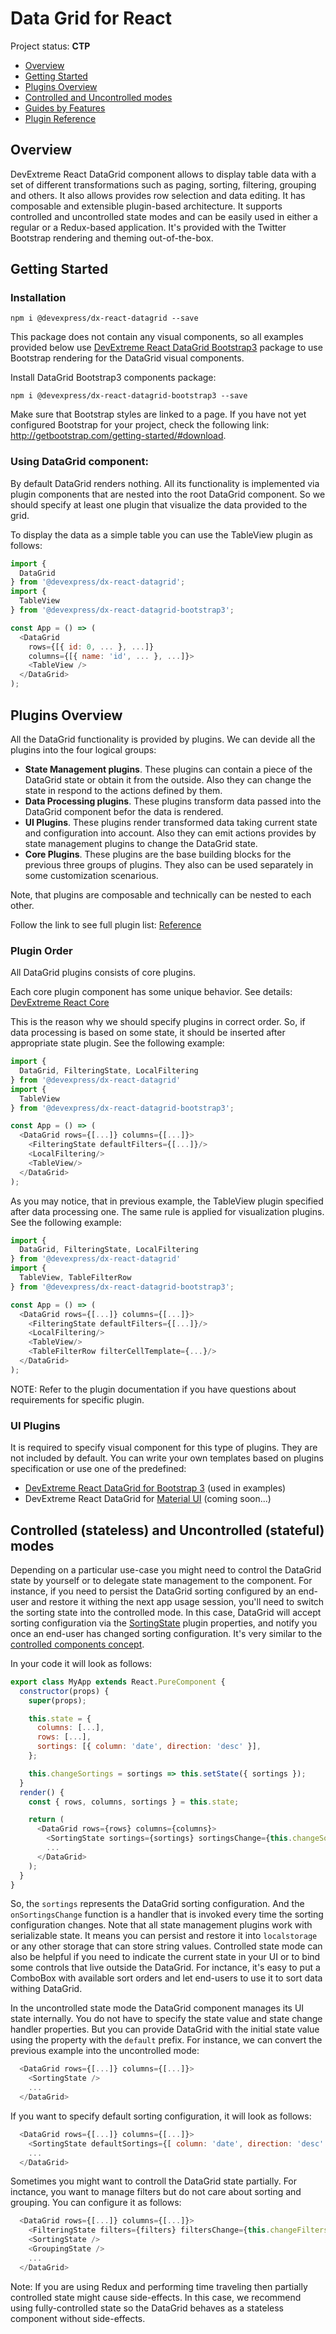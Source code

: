 # Data Grid for React

Project status: **CTP**

- [Overview](#overview)
- [Getting Started](#getting-started)
- [Plugins Overview](#plugins-overview)
- [Controlled and Uncontrolled modes](#controlled-and-uncontrolled-modes)
- [Guides by Features](guides)
- [Plugin Reference](reference)

## Overview

DevExtreme React DataGrid component allows to display table data with a set of different transformations such as paging, sorting, filtering, grouping and others. It also allows provides row selection and data editing. It has composable and extensible plugin-based architecture. It supports controlled and uncontrolled state modes and can be easily used in either a regular or a Redux-based application. It's provided with the Twitter Bootstrap rendering and theming out-of-the-box.

## Getting Started

### Installation

```
npm i @devexpress/dx-react-datagrid --save
```

This package does not contain any visual components, so all examples provided below use [DevExtreme React DataGrid Bootstrap3](../dx-react-datagrid-bootstrap3/README.md) package to use Bootstrap rendering for the DataGrid visual components.

Install DataGrid Bootstrap3 components package:

```
npm i @devexpress/dx-react-datagrid-bootstrap3 --save
```

Make sure that Bootstrap styles are linked to a page. If you have not yet configured Bootstrap for your project, check the following link: http://getbootstrap.com/getting-started/#download.

### Using DataGrid component:

By default DataGrid renders nothing. All its functionality is implemented via plugin components that are nested into the root DataGrid component. So we should specify at least one plugin that visualize the data provided to the grid.

To display the data as a simple table you can use the TableView plugin as follows:

```js
import {
  DataGrid
} from '@devexpress/dx-react-datagrid';
import {
  TableView
} from '@devexpress/dx-react-datagrid-bootstrap3';

const App = () => (
  <DataGrid
    rows={[{ id: 0, ... }, ...]}
    columns={[{ name: 'id', ... }, ...]}>
    <TableView />
  </DataGrid>
);
```

## Plugins Overview

All the DataGrid functionality is provided by plugins. We can devide all the plugins into the four logical groups:

- **State Management plugins**. These plugins can contain a piece of the DataGrid state or obtain it from the outside. Also they can change the state in respond to the actions defined by them.
- **Data Processing plugins**. These plugins transform data passed into the DataGrid component befor the data is rendered.
- **UI Plugins**. These plugins render transformed data taking current state and configuration into account. Also they can emit actions provides by state management plugins to change the DataGrid state.
- **Core Plugins**. These plugins are the base building blocks for the previous three groups of plugins. They also can be used separately in some customization scenarious.

Note, that plugins are composable and technically can be nested to each other.

Follow the link to see full plugin list: [Reference](#reference)

### Plugin Order

All DataGrid plugins consists of core plugins.

Each core plugin component has some unique behavior. See details: [DevExtreme React Core](../dx-react-core/README.md)

This is the reason why we should specify plugins in correct order. So, if data processing is based on some state, it should be inserted after appropriate state plugin. See the following example:

```js
import {
  DataGrid, FilteringState, LocalFiltering
} from '@devexpress/dx-react-datagrid'
import {
  TableView
} from '@devexpress/dx-react-datagrid-bootstrap3';

const App = () => (
  <DataGrid rows={[...]} columns={[...]}>
    <FilteringState defaultFilters={[...]}/>
    <LocalFiltering/>
    <TableView/>
  </DataGrid>
);
```

As you may notice, that in previous example, the TableView plugin specified after data processing one. The same rule is applied for visualization plugins. See the following example:

```js
import {
  DataGrid, FilteringState, LocalFiltering
} from '@devexpress/dx-react-datagrid'
import {
  TableView, TableFilterRow
} from '@devexpress/dx-react-datagrid-bootstrap3';

const App = () => (
  <DataGrid rows={[...]} columns={[...]}>
    <FilteringState defaultFilters={[...]}/>
    <LocalFiltering/>
    <TableView/>
    <TableFilterRow filterCellTemplate={...}/>
  </DataGrid>
);
```

NOTE: Refer to the plugin documentation if you have questions about requirements for specific plugin.

### UI Plugins

It is required to specify visual component for this type of plugins. They are not included by default. You can write your own templates based on plugins specification or use one of the predefined:
- [DevExtreme React DataGrid for Bootstrap 3](../dx-react-datagrid-bootstrap3/README.md) (used in examples)
- DevExtreme React DataGrid for [Material UI](http://www.material-ui.com) (coming soon...)

## <a name="controlled-and-uncontrolled-modes"></a>Controlled (stateless) and Uncontrolled (stateful) modes

Depending on a particular use-case you might need to control the DataGrid state by yourself or to delegate state management to the component. For instance,
if you need to persist the DataGrid sorting configured by an end-user and restore it withing the next app usage session, you'll need to switch the sorting
state into the controlled mode. In this case, DataGrid will accept sorting configuration via the [SortingState](reference/sorting-state.md) plugin properties,
and notify you once an end-user has changed sorting configuration. It's very similar to the [controlled components concept](https://facebook.github.io/react/docs/forms.html#controlled-components).

In your code it will look as follows:

```js
export class MyApp extends React.PureComponent {
  constructor(props) {
    super(props);

    this.state = {
      columns: [...],
      rows: [...],
      sortings: [{ column: 'date', direction: 'desc' }],
    };

    this.changeSortings = sortings => this.setState({ sortings });
  }
  render() {
    const { rows, columns, sortings } = this.state;

    return (
      <DataGrid rows={rows} columns={columns}>
        <SortingState sortings={sortings} sortingsChange={this.changeSortings} />
        ...
      </DataGrid>
    );
  }
}
```

So, the `sortings` represents the DataGrid sorting configuration. And the `onSortingsChange` function is a handler that is invoked every time the sorting configuration changes.
Note that all state management plugins work with serializable state. It means you can persist and restore it into `localstorage` or any other storage that can store string
values. Controlled state mode can also be helpful if you need to indicate the current state in your UI or to bind some controls that live outside the DataGrid. For inctance,
it's easy to put a ComboBox with available sort orders and let end-users to use it to sort data withing DataGrid.

In the uncontrolled state mode the DataGrid component manages its UI state internally. You do not have to specify the state value and state change handler properties. But you can
provide DataGrid with the initial state value using the property with the `default` prefix. For instance, we can convert the previous example into the uncontrolled mode:

```js
  <DataGrid rows={[...]} columns={[...]}>
    <SortingState />
    ...
  </DataGrid>
```

If you want to specify default sorting configuration, it will look as follows:

```js
  <DataGrid rows={[...]} columns={[...]}>
    <SortingState defaultSortings={[ column: 'date', direction: 'desc' ]} />
    ...
  </DataGrid>
```

Sometimes you might want to controll the DataGrid state partially. For inctance, you want to manage filters but do not care about sorting and grouping. You can configure it as 
follows:

```js
  <DataGrid rows={[...]} columns={[...]}>
    <FilteringState filters={filters} filtersChange={this.changeFilters}/>
    <SortingState />
    <GroupingState />
    ...
  </DataGrid>
```

Note: If you are using Redux and performing time traveling then partially controlled state might cause side-effects. In this case, we recommend using fully-controlled state so the DataGrid behaves as a stateless component without side-effects.